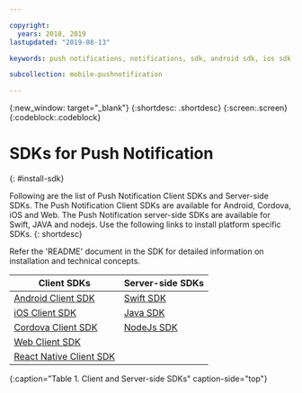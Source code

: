 ```yaml
---

copyright:
  years: 2018, 2019
lastupdated: "2019-08-13"

keywords: push notifications, notifications, sdk, android sdk, ios sdk, cordova sdk, web sdk, react native sdk

subcollection: mobile-pushnotification

---
```


{:new_window: target="_blank"}
{:shortdesc: .shortdesc}
{:screen:.screen}
{:codeblock:.codeblock}

# SDKs for Push Notification
{: #install-sdk}

Following are the list of Push Notification Client SDKs and Server-side SDKs. The Push Notification Client SDKs are available for Android, Cordova, iOS and Web. The Push Notification server-side SDKs are available for Swift, JAVA and nodejs. Use the following links to install platform specific SDKs.
{: shortdesc}

Refer the 'README' document in the SDK for detailed information on installation and technical concepts.

|Client SDKs                         |Server-side SDKs                     |
|------------------------------------|-------------------------------------|
|[Android Client SDK](https://github.com/ibm-bluemix-mobile-services/bms-clientsdk-android-push) |[Swift SDK](https://github.com/ibm-bluemix-mobile-services/bms-pushnotifications-serversdk-swift) |
|[iOS Client SDK](https://github.com/ibm-bluemix-mobile-services/bms-clientsdk-swift-push) |[Java SDK](https://github.com/ibm-bluemix-mobile-services/bms-pushnotifications-serversdk-java) |
|[Cordova Client SDK](https://github.com/ibm-bluemix-mobile-services/bms-clientsdk-cordova-plugin-push) |[NodeJs SDK](https://github.com/ibm-bluemix-mobile-services/bms-pushnotifications-serversdk-nodejs) |
|[Web Client SDK](https://github.com/ibm-bluemix-mobile-services/bms-clientsdk-javascript-webpush) | |
|[React Native Client SDK](https://github.com/ibm-bluemix-mobile-services/bms-push-react-native) | |
{:caption="Table 1. Client and Server-side SDKs" caption-side="top"}

